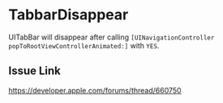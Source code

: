 # TabbarDisappear
UITabBar will disappear after calling `[UINavigationController popToRootViewControllerAnimated:]` with `YES`.


## Issue Link
https://developer.apple.com/forums/thread/660750


